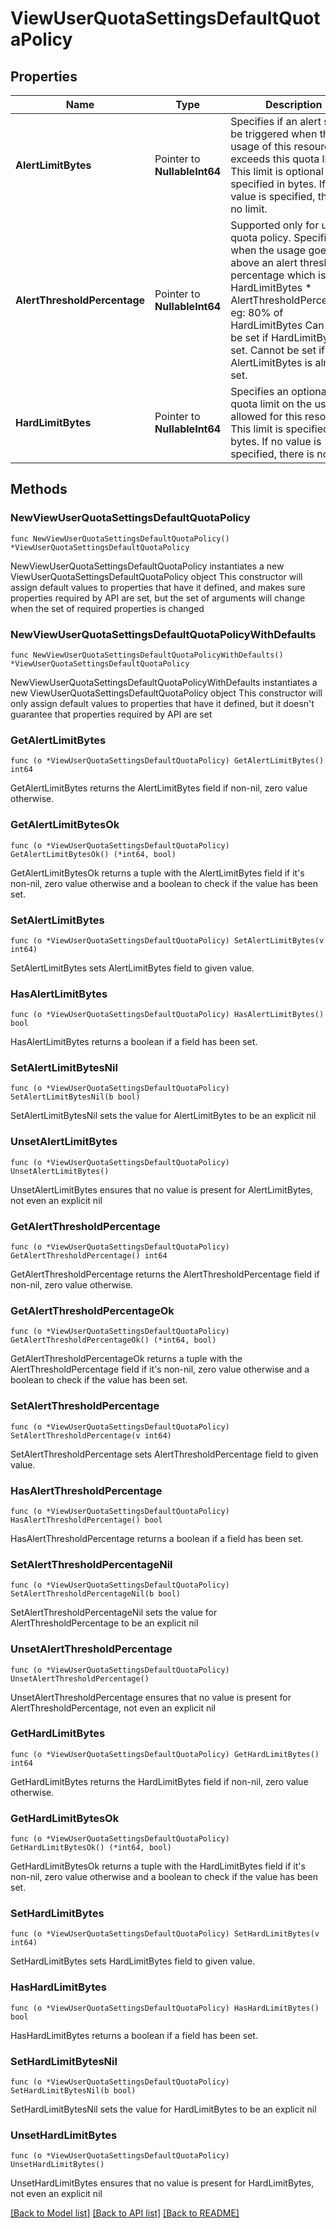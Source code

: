 # ViewUserQuotaSettingsDefaultQuotaPolicy

## Properties

Name | Type | Description | Notes
------------ | ------------- | ------------- | -------------
**AlertLimitBytes** | Pointer to **NullableInt64** | Specifies if an alert should be triggered when the usage of this resource exceeds this quota limit. This limit is optional and is specified in bytes. If no value is specified, there is no limit. | [optional] 
**AlertThresholdPercentage** | Pointer to **NullableInt64** | Supported only for user quota policy. Specifies when the usage goes above an alert threshold percentage which is: HardLimitBytes * AlertThresholdPercentage, eg: 80% of HardLimitBytes Can only be set if HardLimitBytes is set. Cannot be set if AlertLimitBytes is already set. | [optional] 
**HardLimitBytes** | Pointer to **NullableInt64** | Specifies an optional quota limit on the usage allowed for this resource. This limit is specified in bytes. If no value is specified, there is no limit. | [optional] 

## Methods

### NewViewUserQuotaSettingsDefaultQuotaPolicy

`func NewViewUserQuotaSettingsDefaultQuotaPolicy() *ViewUserQuotaSettingsDefaultQuotaPolicy`

NewViewUserQuotaSettingsDefaultQuotaPolicy instantiates a new ViewUserQuotaSettingsDefaultQuotaPolicy object
This constructor will assign default values to properties that have it defined,
and makes sure properties required by API are set, but the set of arguments
will change when the set of required properties is changed

### NewViewUserQuotaSettingsDefaultQuotaPolicyWithDefaults

`func NewViewUserQuotaSettingsDefaultQuotaPolicyWithDefaults() *ViewUserQuotaSettingsDefaultQuotaPolicy`

NewViewUserQuotaSettingsDefaultQuotaPolicyWithDefaults instantiates a new ViewUserQuotaSettingsDefaultQuotaPolicy object
This constructor will only assign default values to properties that have it defined,
but it doesn't guarantee that properties required by API are set

### GetAlertLimitBytes

`func (o *ViewUserQuotaSettingsDefaultQuotaPolicy) GetAlertLimitBytes() int64`

GetAlertLimitBytes returns the AlertLimitBytes field if non-nil, zero value otherwise.

### GetAlertLimitBytesOk

`func (o *ViewUserQuotaSettingsDefaultQuotaPolicy) GetAlertLimitBytesOk() (*int64, bool)`

GetAlertLimitBytesOk returns a tuple with the AlertLimitBytes field if it's non-nil, zero value otherwise
and a boolean to check if the value has been set.

### SetAlertLimitBytes

`func (o *ViewUserQuotaSettingsDefaultQuotaPolicy) SetAlertLimitBytes(v int64)`

SetAlertLimitBytes sets AlertLimitBytes field to given value.

### HasAlertLimitBytes

`func (o *ViewUserQuotaSettingsDefaultQuotaPolicy) HasAlertLimitBytes() bool`

HasAlertLimitBytes returns a boolean if a field has been set.

### SetAlertLimitBytesNil

`func (o *ViewUserQuotaSettingsDefaultQuotaPolicy) SetAlertLimitBytesNil(b bool)`

 SetAlertLimitBytesNil sets the value for AlertLimitBytes to be an explicit nil

### UnsetAlertLimitBytes
`func (o *ViewUserQuotaSettingsDefaultQuotaPolicy) UnsetAlertLimitBytes()`

UnsetAlertLimitBytes ensures that no value is present for AlertLimitBytes, not even an explicit nil
### GetAlertThresholdPercentage

`func (o *ViewUserQuotaSettingsDefaultQuotaPolicy) GetAlertThresholdPercentage() int64`

GetAlertThresholdPercentage returns the AlertThresholdPercentage field if non-nil, zero value otherwise.

### GetAlertThresholdPercentageOk

`func (o *ViewUserQuotaSettingsDefaultQuotaPolicy) GetAlertThresholdPercentageOk() (*int64, bool)`

GetAlertThresholdPercentageOk returns a tuple with the AlertThresholdPercentage field if it's non-nil, zero value otherwise
and a boolean to check if the value has been set.

### SetAlertThresholdPercentage

`func (o *ViewUserQuotaSettingsDefaultQuotaPolicy) SetAlertThresholdPercentage(v int64)`

SetAlertThresholdPercentage sets AlertThresholdPercentage field to given value.

### HasAlertThresholdPercentage

`func (o *ViewUserQuotaSettingsDefaultQuotaPolicy) HasAlertThresholdPercentage() bool`

HasAlertThresholdPercentage returns a boolean if a field has been set.

### SetAlertThresholdPercentageNil

`func (o *ViewUserQuotaSettingsDefaultQuotaPolicy) SetAlertThresholdPercentageNil(b bool)`

 SetAlertThresholdPercentageNil sets the value for AlertThresholdPercentage to be an explicit nil

### UnsetAlertThresholdPercentage
`func (o *ViewUserQuotaSettingsDefaultQuotaPolicy) UnsetAlertThresholdPercentage()`

UnsetAlertThresholdPercentage ensures that no value is present for AlertThresholdPercentage, not even an explicit nil
### GetHardLimitBytes

`func (o *ViewUserQuotaSettingsDefaultQuotaPolicy) GetHardLimitBytes() int64`

GetHardLimitBytes returns the HardLimitBytes field if non-nil, zero value otherwise.

### GetHardLimitBytesOk

`func (o *ViewUserQuotaSettingsDefaultQuotaPolicy) GetHardLimitBytesOk() (*int64, bool)`

GetHardLimitBytesOk returns a tuple with the HardLimitBytes field if it's non-nil, zero value otherwise
and a boolean to check if the value has been set.

### SetHardLimitBytes

`func (o *ViewUserQuotaSettingsDefaultQuotaPolicy) SetHardLimitBytes(v int64)`

SetHardLimitBytes sets HardLimitBytes field to given value.

### HasHardLimitBytes

`func (o *ViewUserQuotaSettingsDefaultQuotaPolicy) HasHardLimitBytes() bool`

HasHardLimitBytes returns a boolean if a field has been set.

### SetHardLimitBytesNil

`func (o *ViewUserQuotaSettingsDefaultQuotaPolicy) SetHardLimitBytesNil(b bool)`

 SetHardLimitBytesNil sets the value for HardLimitBytes to be an explicit nil

### UnsetHardLimitBytes
`func (o *ViewUserQuotaSettingsDefaultQuotaPolicy) UnsetHardLimitBytes()`

UnsetHardLimitBytes ensures that no value is present for HardLimitBytes, not even an explicit nil

[[Back to Model list]](../README.md#documentation-for-models) [[Back to API list]](../README.md#documentation-for-api-endpoints) [[Back to README]](../README.md)


